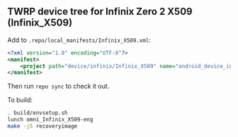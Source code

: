 ## TWRP device tree for Infinix Zero 2 X509 (Infinix_X509)

Add to `.repo/local_manifests/Infinix_X509.xml`:

```xml
<?xml version="1.0" encoding="UTF-8"?>
<manifest>
	<project path="device/infinix/Infinix_X509" name="android_device_infinix_Infinix_X509" remote="liquidporting" revision="android-5.1" />
</manifest>
```

Then run `repo sync` to check it out.

To build:

```sh
. build/envsetup.sh
lunch omni_Infinix_X509-eng
make -j5 recoveryimage
```
